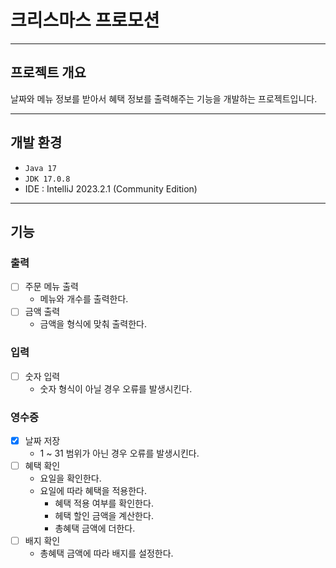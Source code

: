 # 크리스마스 프로모션

---

## 프로젝트 개요

날짜와 메뉴 정보를 받아서 혜택 정보를 출력해주는 기능을 개발하는 프로젝트입니다.

---

## 개발 환경

- ```Java 17```
- ```JDK 17.0.8```
- IDE : IntelliJ 2023.2.1 (Community Edition)

---

## 기능

### 출력

- [ ] 주문 메뉴 출력
    - 메뉴와 개수를 출력한다.
- [ ] 금액 출력
    - 금액을 형식에 맞춰 출력한다.

### 입력

- [ ] 숫자 입력
    - 숫자 형식이 아닐 경우 오류를 발생시킨다.

### 영수증

- [x] 날짜 저장
    - 1 ~ 31 범위가 아닌 경우 오류를 발생시킨다.
- [ ] 혜택 확인
    - 요일을 확인한다.
    - 요일에 따라 혜택을 적용한다.
        - 혜택 적용 여부를 확인한다.
        - 헤택 할인 금액을 계산한다.
        - 총혜택 금액에 더한다.
- [ ] 배지 확인
    - 총혜택 금액에 따라 배지를 설정한다.